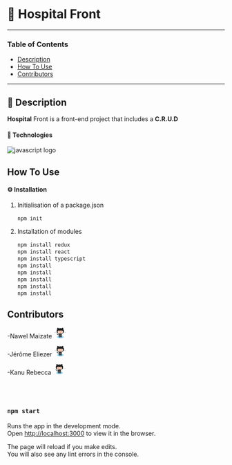 # 🚀 Hospital Front

---

### Table of Contents

- [Description](#description)
- [How To Use](#how-to-use)
- [Contributors](#contributors)

---

## 📖 Description

**Hospital** Front is a front-end project that includes a **C.R.U.D** 

#### 🔬 Technologies

<div>
    <img src="https://img.shields.io/badge/JavaScript-323330?style=for-the-badge&logo=javascript&logoColor=F7DF1E" alt="javascript logo"/>
</div>

## How To Use

#### ⚙️ Installation

1.  Initialisation of a package.json

        npm init

2.  Installation of modules

        npm install redux
        npm install react
        npm install typescript
        npm install 
        npm install
        npm install 
        npm install 
        npm install 

## Contributors

-<spam>Nawel Maizate</spam> [<img alt="githb link" width="30px" src="./img/Octocat.jpg"/>][nawal] 

-<spam>Jérôme Eliezer</spam> [<img alt="githb link" width="30px" src="./img/Octocat.jpg"/>][jérôme] 

-<spam>Kanu Rebecca</spam> [<img alt="githb link" width="30px" src="./img/Octocat.jpg"/>][rebecca]

<br />
<br />

[nawal]: https://github.com/nawalpro
[jérôme]: https://github.com/jeromeEliezer
[rebecca]: https://github.com/RebeccaRamalho


### `npm start`

Runs the app in the development mode.\
Open [http://localhost:3000](http://localhost:3000) to view it in the browser.

The page will reload if you make edits.\
You will also see any lint errors in the console.

